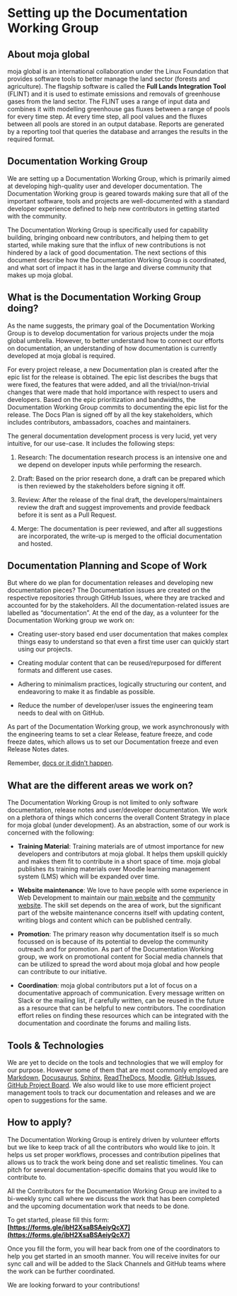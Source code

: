 # Setting up the Documentation Working Group

## About moja global

moja global is an international collaboration under the Linux Foundation that provides software tools to better manage the land sector (forests and agriculture). The flagship software is called the **Full Lands Integration Tool** (FLINT) and it is used to estimate emissions and removals of greenhouse gases from the land sector. The FLINT uses a range of input data and combines it with modelling greenhouse gas fluxes between a range of pools for every time step. At every time step, all pool values and the fluxes between all pools are stored in an output database. Reports are generated by a reporting tool that queries the database and arranges the results in the required format.

## Documentation Working Group

We are setting up a Documentation Working Group, which is primarily aimed at developing high-quality user and developer documentation. The Documentation Working group is geared towards making sure that all of the important software, tools and projects are well-documented with a standard developer experience defined to help new contributors in getting started with the community.

The Documentation Working Group is specifically used for capability building, bringing onboard new contributors, and helping them to get started, while making sure that the influx of new contributions is not hindered by a lack of good documentation. The next sections of this document describe how the Documentation Working Group is coordinated, and what sort of impact it has in the large and diverse community that makes up moja global.

## What is the Documentation Working Group doing?

As the name suggests, the primary goal of the Documentation Working Group is to develop documentation for various projects under the moja global umbrella. However, to better understand how to connect our efforts on documentation, an understanding of how documentation is currently developed at moja global is required.

For every project release, a new Documentation plan is created after the epic list for the release is obtained. The epic list describes the bugs that were fixed, the features that were added, and all the trivial/non-trivial changes that were made that hold importance with respect to users and developers. Based on the epic prioritization and bandwidths, the Documentation Working Group commits to documenting the epic list for the release. The Docs Plan is signed off by all the key stakeholders, which includes contributors, ambassadors, coaches and maintainers.

The general documentation development process is very lucid, yet very intuitive, for our use-case. It includes the following steps:

1.  Research: The documentation research process is an intensive one and we depend on developer inputs while performing the research.

2.  Draft: Based on the prior research done, a draft can be prepared which is then reviewed by the stakeholders before signing it off.

3.  Review: After the release of the final draft, the developers/maintainers review the draft and suggest improvements and provide feedback before it is sent as a Pull Request.

4.  Merge: The documentation is peer reviewed, and after all suggestions are incorporated, the write-up is merged to the official documentation and hosted.

## Documentation Planning and Scope of Work

But where do we plan for documentation releases and developing new documentation pieces? The Documentation issues are created on the respective repositories through GitHub Issues, where they are tracked and accounted for by the stakeholders. All the documentation-related issues are labelled as “documentation”. At the end of the day, as a volunteer for the Documentation Working group we work on:

-   Creating user-story based end user documentation that makes complex things easy to understand so that even a first time user can quickly start using our projects.

-   Creating modular content that can be reused/repurposed for different formats and different use cases.

-   Adhering to minimalism practices, logically structuring our content, and endeavoring to make it as findable as possible.

-   Reduce the number of developer/user issues the engineering team needs to deal with on GitHub.

As part of the Documentation Working group, we work asynchronously with the engineering teams to set a clear Release, feature freeze, and code freeze dates, which allows us to set our Documentation freeze and even Release Notes dates.

Remember, [docs or it didn’t happen](https://opensource.com/business/15/8/docs-or-it-didnt-happen).

## What are the different areas we work on?

The Documentation Working Group is not limited to only software documentation, release notes and user/developer documentation. We work on a plethora of things which concerns the overall Content Strategy in place for moja global (under development). As an abstraction, some of our work is concerned with the following:

-   **Training Material**: Training materials are of utmost importance for new developers and contributors at moja global. It helps them upskill quickly and makes them fit to contribute in a short space of time. moja global publishes its training materials over Moodle learning management system (LMS) which will be expanded over time.

-   **Website maintenance**:  We love to have people with some experience in Web Development to maintain our [main website](http://moja.global/) and the [community website](https://github.com/moja-global/contributor-website-v2). The skill set depends on the area of work, but the significant part of the website maintenance concerns itself with updating content, writing blogs and content which can be published centrally.

-   **Promotion**: The primary reason why documentation itself is so much focussed on is because of its potential to develop the community outreach and for promotion. As part of the Documentation Working group, we work on promotional content for Social media channels that can be utilized to spread the word about moja global and how people can contribute to our initiative.

-   **Coordination**: moja global contributors put a lot of focus on a documentative approach of communication. Every message written on Slack or the mailing list, if carefully written, can be reused in the future as a resource that can be helpful to new contributors. The coordination effort relies on finding these resources which can be integrated with the documentation and coordinate the forums and mailing lists.

## Tools & Technologies

We are yet to decide on the tools and technologies that we will employ for our purpose. However some of them that are most commonly employed are [Markdown](https://guides.github.com/features/mastering-markdown/), [Docusaurus](https://docusaurus.io/), [Sphinx](https://www.sphinx-doc.org/), [ReadTheDocs](https://readthedocs.org/), [Moodle](https://moodle.org/), [GitHub Issues](https://guides.github.com/features/issues/), [GitHub Project Board](https://github.com/features/project-management/). We also would like to use more efficient project management tools to track our documentation and releases and we are open to suggestions for the same.

## How to apply?

The Documentation Working Group is entirely driven by volunteer efforts but we like to keep track of all the contributors who would like to join. It helps us set proper workflows, processes and contribution pipelines that allows us to track the work being done and set realistic timelines. You can pitch for several documentation-specific domains that you would like to contribute to.

All the Contributors for the Documentation Working Group are invited to a bi-weekly sync call where we discuss the work that has been completed and the upcoming documentation work that needs to be done.

To get started, please fill this form: **[https://forms.gle/ibH2XsaBSAeiyQcX7](https://forms.gle/ibH2XsaBSAeiyQcX7)**

Once you fill the form, you will hear back from one of the coordinators to help you get started in an smooth manner. You will receive invites for our sync call and will be added to the Slack Channels and GitHub teams where the work can be further coordinated.

We are looking forward to your contributions!
